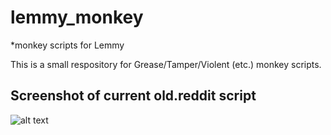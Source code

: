 # lemmy_monkey
*monkey scripts for Lemmy

This is a small respository for Grease/Tamper/Violent (etc.) monkey scripts.

## Screenshot of current old.reddit script
![alt text](https://github.com/soundjester/lemmy_monkey/blob/5186f9e63cf5a9b04060ca4db187bebf7ea07cae/Current%20Version%20Screenshot.png)
